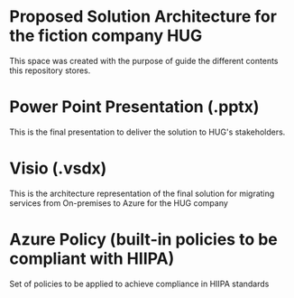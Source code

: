 # Proposed Solution Architecture for the fiction company HUG
This space was created with the purpose of guide the different contents this repository stores.

# Power Point Presentation (.pptx)
This is the final presentation to deliver the solution to HUG's stakeholders. 

# Visio (.vsdx)
This is the architecture representation of the final solution for migrating services from On-premises to Azure for the HUG company

# Azure Policy (built-in policies to be compliant with HIIPA)
Set of policies to be applied to achieve compliance in HIIPA standards
